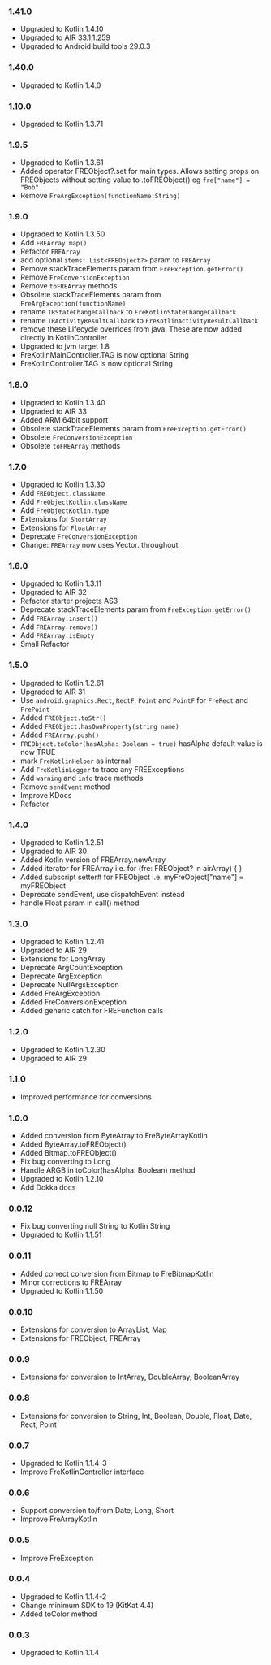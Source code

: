 ### 1.41.0
- Upgraded to Kotlin 1.4.10
- Upgraded to AIR 33.1.1.259
- Upgraded to Android build tools 29.0.3

### 1.40.0
- Upgraded to Kotlin 1.4.0


### 1.10.0
- Upgraded to Kotlin 1.3.71

### 1.9.5
- Upgraded to Kotlin 1.3.61
- Added operator FREObject?.set for main types. Allows setting props on FREObjects without setting value to .toFREObject() eg `fre["name"] = "Bob"`
- Remove `FreArgException(functionName:String)`

### 1.9.0
- Upgraded to Kotlin 1.3.50
- Add `FREArray.map()`
- Refactor `FREArray`
- add optional `items: List<FREObject?>` param to `FREArray`
- Remove stackTraceElements param from `FreException.getError()`
- Remove `FreConversionException`
- Remove `toFREArray` methods
- Obsolete stackTraceElements param from `FreArgException(functionName)`
- rename `TRStateChangeCallback` to `FreKotlinStateChangeCallback` 
- rename `TRActivityResultCallback` to `FreKotlinActivityResultCallback` 
- remove these Lifecycle overrides from java. These are now added directly in KotlinController
- Upgraded to jvm target 1.8
- FreKotlinMainController.TAG is now optional String
- FreKotlinController.TAG is now optional String


### 1.8.0
- Upgraded to Kotlin 1.3.40
- Upgraded to AIR 33
- Added ARM 64bit support
- Obsolete stackTraceElements param from `FreException.getError()`
- Obsolete `FreConversionException`
- Obsolete `toFREArray` methods

### 1.7.0
- Upgraded to Kotlin 1.3.30
- Add `FREObject.className`
- Add `FreObjectKotlin.className`
- Add `FreObjectKotlin.type`
- Extensions for `ShortArray`
- Extensions for `FloatArray`
- Deprecate  `FreConversionException`
- Change: `FREArray` now uses Vector.<Type> throughout

### 1.6.0
- Upgraded to Kotlin 1.3.11
- Upgraded to AIR 32
- Refactor starter projects AS3
- Deprecate stackTraceElements param from `FreException.getError()`
- Add `FREArray.insert()`
- Add `FREArray.remove()`
- Add `FREArray.isEmpty`
- Small Refactor

### 1.5.0
- Upgraded to Kotlin 1.2.61
- Upgraded to AIR 31
- Use `android.graphics.Rect`, `RectF`, `Point` and `PointF` for `FreRect` and `FrePoint`
- Added `FREObject.toStr()`
- Added `FREObject.hasOwnProperty(string name)`
- Added `FREArray.push()`
- `FREObject.toColor(hasAlpha: Boolean = true)` hasAlpha default value is now TRUE
- mark `FreKotlinHelper` as internal
- Add `FreKotlinLogger` to trace any FREExceptions
- Add `warning` and `info` trace methods
- Remove `sendEvent` method
- Improve KDocs
- Refactor

### 1.4.0
- Upgraded to Kotlin 1.2.51
- Upgraded to AIR 30
- Added Kotlin version of FREArray.newArray
- Added iterator for FREArray i.e. for (fre: FREObject? in airArray) { }
- Added subscript setter# for FREObject i.e. myFreObject["name"] = myFREObject
- Deprecate sendEvent, use dispatchEvent instead
- handle Float param in call() method

### 1.3.0
- Upgraded to Kotlin 1.2.41
- Upgraded to AIR 29
- Extensions for LongArray
- Deprecate ArgCountException
- Deprecate ArgException
- Deprecate NullArgsException
- Added FreArgException
- Added FreConversionException
- Added generic catch for FREFunction calls

### 1.2.0
- Upgraded to Kotlin 1.2.30
- Upgraded to AIR 29

### 1.1.0
- Improved performance for conversions

### 1.0.0
- Added conversion from ByteArray to FreByteArrayKotlin
- Added ByteArray.toFREObject()
- Added Bitmap.toFREObject()
- Fix bug converting to Long
- Handle ARGB in toColor(hasAlpha: Boolean) method
- Upgraded to Kotlin 1.2.10
- Add Dokka docs

### 0.0.12
- Fix bug converting null String to Kotlin String
- Upgraded to Kotlin 1.1.51

### 0.0.11
- Added correct conversion from Bitmap to FreBitmapKotlin
- Minor corrections to FREArray
- Upgraded to Kotlin 1.1.50

### 0.0.10
- Extensions for conversion to ArrayList, Map
- Extensions for FREObject, FREArray

### 0.0.9  
- Extensions for conversion to IntArray, DoubleArray, BooleanArray

### 0.0.8  
- Extensions for conversion to String, Int, Boolean, Double, Float, Date, Rect, Point

### 0.0.7  
- Upgraded to Kotlin 1.1.4-3
- Improve FreKotlinController interface

### 0.0.6  
- Support conversion to/from Date, Long, Short
- Improve FreArrayKotlin

### 0.0.5  
- Improve FreException

### 0.0.4  
- Upgraded to Kotlin 1.1.4-2
- Change minimum SDK to 19 (KitKat 4.4)
- Added toColor method

### 0.0.3  
- Upgraded to Kotlin 1.1.4

